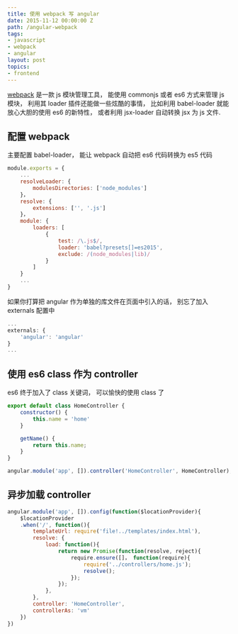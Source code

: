 ```yaml
---
title: 使用 webpack 写 angular
date: 2015-11-12 00:00:00 Z
path: /angular-webpack
tags:
- javascript
- webpack
- angular
layout: post
topics:
- frontend
---
```


[webpack](https://webpack.github.io) 是一款 js 模块管理工具， 能使用 commonjs 或者 es6 方式来管理 js 模块， 利用其 loader 插件还能做一些炫酷的事情， 比如利用 babel-loader 就能放心大胆的使用 es6 的新特性， 或者利用 jsx-loader 自动转换 jsx 为 js 文件.<!--more-->

## 配置 webpack

主要配置 babel-loader， 能让 webpack 自动把 es6 代码转换为 es5 代码

```javascript
module.exports = {
    ...
    resolveLoader: {
        modulesDirectories: ['node_modules']
    }，
    resolve: {
        extensions: ['', '.js']
    }，
    module: {
        loaders: [
            {
                test: /\.js$/,
                loader: 'babel?presets[]=es2015',
                exclude: /(node_modules|lib)/
            }
        ]
    }
    ...
}
```

如果你打算把 angular 作为单独的库文件在页面中引入的话， 别忘了加入 externals 配置中

```javascript
...
externals: {
    'angular': 'angular'
}
...
```

## 使用 es6 class 作为 controller

es6 终于加入了 class 关键词， 可以愉快的使用 class 了

```javascript
export default class HomeController {
    constructor() {
        this.name = 'home'
    }

    getName() {
        return this.name;
    }
}

angular.module('app', []).controller('HomeController', HomeController);
```

## 异步加载 controller

```javascript
angular.module('app', []).config(function($locationProvider){
    $locationProvider
    .when('/', function(){
        templateUrl: require('file!../templates/index.html'),
        resolve: {
            load: function(){
                return new Promise(function(resolve, reject){
                    require.ensure([]， function(require){
                        require('../controllers/home.js');
                        resolve();
                    });
                });
            },
        },
        controller: 'HomeController',
        controllerAs: 'vm'
    })
})
```
